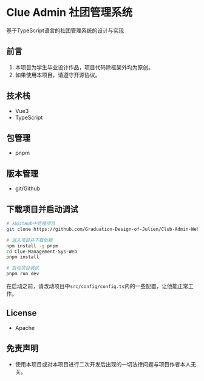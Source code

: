 # Clue Admin 社团管理系统
基于TypeScript语言的社团管理系统的设计与实现

## 前言
1. 本项目为学生毕业设计作品，项目代码除框架外均为原创。
2. 如果使用本项目，请遵守开源协议。

## 技术栈
- Vue3
- TypeScript

## 包管理
- pnpm

## 版本管理
- git/Github

## 下载项目并启动调试
``` sh
# 从GitHub中克隆项目
git clone https://github.com/Graduation-Design-of-Julien/Club-Admin-Web.git

# 进入项目并下载依赖
npm install -g pnpm
cd Clue-Management-Sys-Web
pnpm install

# 启动项目调试
pnpm run dev

```

在启动之前，请改动项目中`src/config/config.ts`内的一些配置，让他能正常工作。

## License
- Apache

## 免责声明
- 使用本项目或对本项目进行二次开发后出现的一切法律问题与项目作者本人无关。
